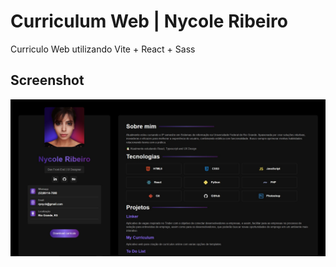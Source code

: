 # Curriculum Web | Nycole Ribeiro
Curriculo Web utilizando Vite + React + Sass

<h2>Screenshot</h2>
<img src="src/img/screenshot.jpg" width="900">
